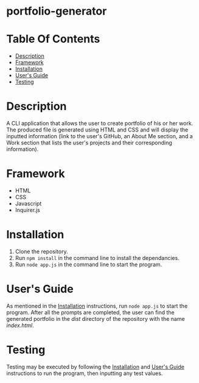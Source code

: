 # portfolio-generator

# Table Of Contents

* [Description](#description)
* [Framework](#framework)
* [Installation](#installation)
* [User's Guide](#users-guide)
* [Testing](#testing)

# Description
A CLI application that allows the user to create portfolio of his or her work.  The produced file is generated using HTML and CSS and will display the inputted information (link to the user's GitHub, an About Me section, and a Work section that lists the user's projects and their corresponding information).

# Framework
- HTML
- CSS
- Javascript
- Inquirer.js

# Installation
1. Clone the repository.
2. Run `npm install` in the command line to install the dependancies.
3. Run `node app.js` in the command line to start the program.

# User's Guide
As mentioned in the [Installation](#installation) instructions, run `node app.js` to start the program.  After all the prompts are completed, the user can find the generated portfolio in the *dist* directory of the repository with the name *index.html*.

# Testing
Testing may be executed by following the [Installation](#installation) and [User's Guide](#users-guide) instructions to run the program, then inputting any test values.
